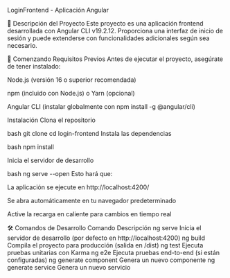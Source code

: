LoginFrontend - Aplicación Angular

📌 Descripción del Proyecto
Este proyecto es una aplicación frontend desarrollada con Angular CLI v19.2.12. Proporciona una interfaz de inicio de sesión y puede extenderse con funcionalidades adicionales según sea necesario.

🚀 Comenzando
Requisitos Previos
Antes de ejecutar el proyecto, asegúrate de tener instalado:

Node.js (versión 16 o superior recomendada)

npm (incluido con Node.js) o Yarn (opcional)

Angular CLI (instalar globalmente con npm install -g @angular/cli)

Instalación
Clona el repositorio

bash
git clone <url-del-repositorio>
cd login-frontend
Instala las dependencias

bash
npm install

Inicia el servidor de desarrollo

bash
ng serve --open
Esto hará que:

La aplicación se ejecute en http://localhost:4200/

Se abra automáticamente en tu navegador predeterminado

Active la recarga en caliente para cambios en tiempo real

🛠 Comandos de Desarrollo
Comando	Descripción
ng serve	Inicia el servidor de desarrollo (por defecto en http://localhost:4200)
ng build	Compila el proyecto para producción (salida en /dist)
ng test	Ejecuta pruebas unitarias con Karma
ng e2e	Ejecuta pruebas end-to-end (si están configuradas)
ng generate component <nombre>	Genera un nuevo componente
ng generate service <nombre>	Genera un nuevo servicio
